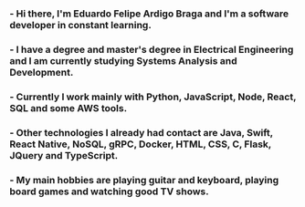 ### - Hi there, I'm Eduardo Felipe Ardigo Braga and I'm a software developer in constant learning. 

### - I have a degree and master's degree in Electrical Engineering and I am currently studying Systems Analysis and Development.

### - Currently I work mainly with Python, JavaScript, Node, React, SQL and some AWS tools.

### - Other technologies I already had contact are Java, Swift, React Native, NoSQL, gRPC, Docker, HTML, CSS, C, Flask, JQuery and TypeScript.

### - My main hobbies are playing guitar and keyboard, playing board games and watching good TV shows.
